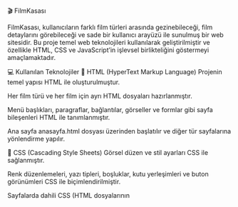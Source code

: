 🎬 FilmKasası

FilmKasası, kullanıcıların farklı film türleri arasında gezinebileceği, film detaylarını görebileceği ve sade bir kullanıcı arayüzü ile sunulmuş bir web sitesidir. Bu proje temel web teknolojileri kullanılarak geliştirilmiştir ve özellikle HTML, CSS ve JavaScript’in işlevsel birlikteliğini göstermeyi amaçlamaktadır.

💻 Kullanılan Teknolojiler
🔸 HTML (HyperText Markup Language)
Projenin temel yapısı HTML ile oluşturulmuştur.

Her film türü ve her film için ayrı HTML dosyaları hazırlanmıştır.

Menü başlıkları, paragraflar, bağlantılar, görseller ve formlar gibi sayfa bileşenleri HTML ile tanımlanmıştır.

Ana sayfa anasayfa.html dosyası üzerinden başlatılır ve diğer tür sayfalarına yönlendirme yapılır.

🔸 CSS (Cascading Style Sheets)
Görsel düzen ve stil ayarları CSS ile sağlanmıştır.

Renk düzenlemeleri, yazı tipleri, boşluklar, kutu yerleşimleri ve buton görünümleri CSS ile biçimlendirilmiştir.

Sayfalarda dahili CSS (HTML dosyalarının <style> etiketleri içinde) kullanılmıştır.

Temiz ve kullanıcı dostu bir arayüz hedeflenmiştir.

🔸 JavaScript
Sayfalarda genel düzeyde JavaScript kullanılmıştır.

Temel etkileşimleri destekleyecek altyapı hazır durumdadır.

Mevcut haliyle çok fazla dinamik içerik kullanılmasa da gelecekte genişletilebilir bir yapı tasarlanmıştır.

📁 Klasör Yapısı
FilmKasası/
├── anasayfa.html           → Ana sayfa (film kategorilerine genel bakış)
├── dram/                   → Dram türüne ait film HTML dosyaları
├── aksiyon/                → Aksiyon türüne ait film HTML dosyaları
├── komedi/                 → Komedi türüne ait film HTML dosyaları
├── korku/                  → Korku türüne ait film HTML dosyaları
├── bilimkurgu/             → Bilim kurgu türüne ait film HTML dosyaları
├── romantik/               → Romantik türüne ait film HTML dosyaları
└── README.md               → Proje açıklaması

🎯 Projenin Amacı
Bu proje, basit bir film tanıtım platformunun nasıl tasarlanabileceğini ve temel web geliştirme teknolojilerinin nasıl birlikte çalıştığını göstermeyi amaçlar. Öğrenciler, yeni başlayanlar ve HTML-CSS-JS pratiği yapmak isteyenler için uygun bir örnek projedir.


## Proje Sahipleri
- Meryem Oruç (240180217)
- Şevval Özkan (240180237)
- Nagihan Bölükbaş (240180225)
